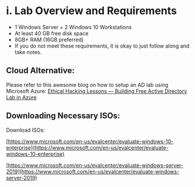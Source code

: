 # i. Lab Overview and Requirements

- 1 Windows Server + 2 Windows  10 Workstations
- At least 40 GB free disk space
- 8GB+ RAM (16GB preferred)
- If you do not meet these requirements, it is okay to just follow along and take notes.

## Cloud Alternative:

Please refer to this awesome blog on how to setup an AD lab using Microsoft Azure: [Ethical Hacking Lessons — Building Free Active Directory Lab in Azure](https://kamran-bilgrami.medium.com/ethical-hacking-lessons-building-free-active-directory-lab-in-azure-6c67a7eddd7f) 

## Downloading Necessary ISOs:

Download ISOs:

[https://www.microsoft.com/en-us/evalcenter/evaluate-windows-10-enterprise](https://www.microsoft.com/en-us/evalcenter/evaluate-windows-10-enterprise)

[https://www.microsoft.com/en-us/evalcenter/evaluate-windows-server-2019](https://www.microsoft.com/en-us/evalcenter/evaluate-windows-server-2019)